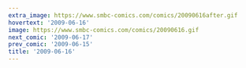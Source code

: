 ```yaml
---
extra_image: https://www.smbc-comics.com/comics/20090616after.gif
hovertext: '2009-06-16'
image: https://www.smbc-comics.com/comics/20090616.gif
next_comic: '2009-06-17'
prev_comic: '2009-06-15'
title: '2009-06-16'
---
```


